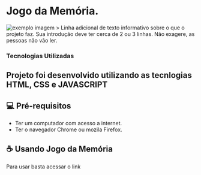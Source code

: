 # Jogo da Memória.

<img src="exemplo-image.png" alt="exemplo imagem">
> Linha adicional de texto informativo sobre o que o projeto faz. Sua introdução deve ter cerca de 2 ou 3 linhas. Não exagere, as pessoas não vão ler.





### Tecnologias Utilizadas
  Projeto foi desenvolvido utilizando as tecnlogias HTML, CSS  e JAVASCRIPT
- 
## 💻 Pré-requisitos
 -  Ter um computador com acesso a internet.
 -  Ter o navegador Chrome ou mozila Firefox.


## ☕ Usando Jogo da Memória 
Para usar basta acessar o link 

